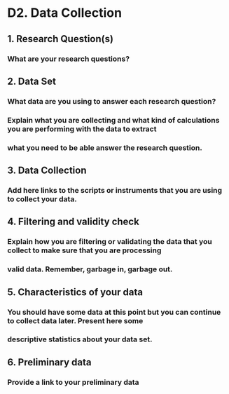 # D2. Data Collection

## 1. Research Question(s)
### What are your research questions?

## 2. Data Set
### What data are you using to answer each research question?
### Explain what you are collecting and what kind of calculations you are performing with the data to extract
### what you need to be able answer the research question.

## 3. Data Collection
### Add here links to the scripts or instruments that you are using to collect your data.

## 4. Filtering and validity check
### Explain how you are filtering or validating the data that you collect to make sure that you are processing
### valid data. Remember, garbage in, garbage out.

## 5. Characteristics of your data
### You should have some data at this point but you can continue to collect data later. Present here some
### descriptive statistics about your data set.

## 6. Preliminary data
### Provide a link to your preliminary data
